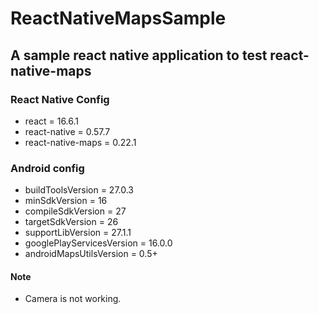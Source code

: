 # ReactNativeMapsSample

## A sample react native application to test react-native-maps

### React Native Config

- react = 16.6.1
- react-native = 0.57.7
- react-native-maps = 0.22.1

### Android config

- buildToolsVersion = 27.0.3
- minSdkVersion = 16
- compileSdkVersion = 27
- targetSdkVersion = 26
- supportLibVersion = 27.1.1
- googlePlayServicesVersion = 16.0.0
- androidMapsUtilsVersion = 0.5+


#### Note

- Camera is not working.